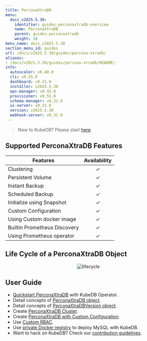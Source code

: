 ```yaml
---
title: PerconaXtraDB
menu:
  docs_v2025.5.30:
    identifier: guides-perconaxtradb-overview
    name: PerconaXtraDB
    parent: guides-perconaxtradb
    weight: 10
menu_name: docs_v2025.5.30
section_menu_id: guides
url: /docs/v2025.5.30/guides/percona-xtradb/
aliases:
- /docs/v2025.5.30/guides/percona-xtradb/README/
info:
  autoscaler: v0.40.0
  cli: v0.55.0
  dashboard: v0.31.0
  installer: v2025.5.30
  ops-manager: v0.42.0
  provisioner: v0.55.0
  schema-manager: v0.31.0
  ui-server: v0.31.0
  version: v2025.5.30
  webhook-server: v0.31.0
---
```


> New to KubeDB? Please start [here](/docs/v2025.5.30/README).

## Supported PerconaXtraDB Features

| Features                     | Availability |
|------------------------------|:------------:|
| Clustering                   |   &#10003;   |
| Persistent Volume            |   &#10003;   |
| Instant Backup               |   &#10003;   |
| Scheduled Backup             |   &#10003;   |
| Initialize using Snapshot    |   &#10003;   |
| Custom Configuration         |   &#10003;   |
| Using Custom docker image    |   &#10003;   |
| Builtin Prometheus Discovery |   &#10003;   |
| Using Prometheus operator    |   &#10003;   |

## Life Cycle of a PerconaXtraDB Object

<p align="center">
  <img alt="lifecycle"  src="/docs/v2025.5.30/guides/percona-xtradb/images/perconaxtradb-lifecycle.svg" >
</p>

## User Guide

- [Quickstart PerconaXtraDB](/docs/v2025.5.30/guides/percona-xtradb/quickstart/overview) with KubeDB Operator.
- Detail concepts of [PerconaXtraDB object](/docs/v2025.5.30/guides/percona-xtradb/concepts/perconaxtradb).
- Detail concepts of [PerconaXtraDBVersion object](/docs/v2025.5.30/guides/percona-xtradb/concepts/perconaxtradb-version).
- Create [PerconaXtraDB Cluster](/docs/v2025.5.30/guides/percona-xtradb/clustering/galera-cluster).
- Create [PerconaXtraDB with Custom Configuration](/docs/v2025.5.30/guides/percona-xtradb/configuration/using-config-file).
- Use [Custom RBAC](/docs/v2025.5.30/guides/percona-xtradb/custom-rbac/using-custom-rbac).
- Use [private Docker registry](/docs/v2025.5.30/guides/percona-xtradb/private-registry/quickstart) to deploy MySQL with KubeDB.
- Want to hack on KubeDB? Check our [contribution guidelines](/docs/v2025.5.30/CONTRIBUTING).
